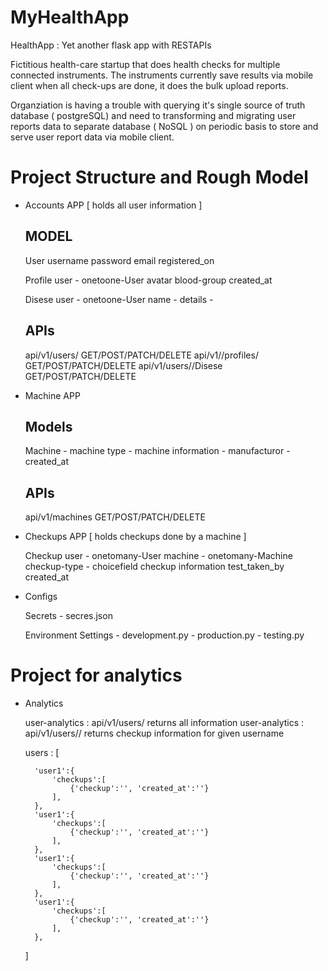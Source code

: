 # MyHealthApp
HealthApp : Yet another flask app with RESTAPIs 

Fictitious health-care startup that does health checks for multiple connected instruments. The instruments currently save results via mobile client when all check-ups are done, it does the bulk upload reports.

Organziation is having a trouble with querying it's single source of truth database ( postgreSQL) and need to transforming and migrating user reports data to separate database ( NoSQL ) on periodic basis to store and serve user report data via mobile client.

# Project Structure and Rough Model

- Accounts APP         [ holds all user information ]
    
    MODEL 
    --------

    User
        username
        password
        email
        registered_on

    Profile
        user - onetoone-User
        avatar
        blood-group
        created_at

    Disese
        user - onetoone-User
        name - 
        details - 

    APIs
    --------

    api/v1/users/                           GET/POST/PATCH/DELETE
    api/v1/<user-id>/profiles/              GET/POST/PATCH/DELETE
    api/v1/users/<user-id>/Disese           GET/POST/PATCH/DELETE

- Machine APP

    Models
    --------


    Machine
        - machine type
        - machine information
        - manufacturor
        - created_at



    APIs
    --------
    api/v1/machines                         GET/POST/PATCH/DELETE


- Checkups APP       [ holds checkups done by a machine ]
    
    Checkup
        user - onetomany-User
        machine - onetomany-Machine
        checkup-type - choicefield
        checkup information
        test_taken_by
        created_at


- Configs
    
    Secrets
        - secres.json

    Environment Settings
        - development.py 
        - production.py
        - testing.py


# Project for analytics

- Analytics
    
    user-analytics : api/v1/users/                  returns all information
    user-analytics : api/v1/users/<username>/       returns checkup information for given username


    users : [

        'user1':{
            'checkups':[
                {'checkup':'', 'created_at':''}
            ],            
        },
        'user1':{
            'checkups':[
                {'checkup':'', 'created_at':''}
            ],            
        },
        'user1':{
            'checkups':[
                {'checkup':'', 'created_at':''}
            ],            
        },
        'user1':{
            'checkups':[
                {'checkup':'', 'created_at':''}
            ],            
        },
    ]

